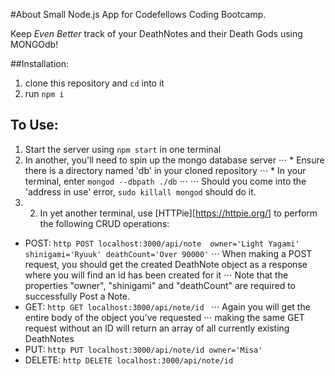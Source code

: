 #About
Small Node.js App for Codefellows Coding Bootcamp.

Keep *Even Better* track of your DeathNotes and their Death Gods using MONGOdb!


##Installation:

1. clone this repository and ``cd`` into it
2. run ``npm i``

## To Use:
1. Start the server using ``npm start`` in one terminal
2. In another, you'll need to spin up the mongo database server
  ⋅⋅⋅ * Ensure there is a directory named 'db' in your cloned repository
  ⋅⋅⋅ * In your terminal, enter ``mongod --dbpath ./db``
  ⋅⋅⋅ ⋅⋅⋅ Should you come into the 'address in use' error, ``sudo killall mongod`` should do it.
3. 2. In yet another terminal, use [HTTPie][https://httpie.org/] to perform the following CRUD operations:

* POST: ``http POST localhost:3000/api/note  owner='Light Yagami' shinigami='Ryuuk' deathCount='Over 90000'``
  ⋅⋅⋅ When making a POST request, you should get the created DeathNote object as a response where you will find an id has been created for it
  ⋅⋅⋅ Note that the properties "owner", "shinigami" and "deathCount" are required to successfully Post a Note.
* GET: ``http GET localhost:3000/api/note/id ``
  ⋅⋅⋅ Again you will get the entire body of the object you've requested
  ⋅⋅⋅ making the same GET request without an ID will return an array of all currently existing DeathNotes
* PUT: ``http PUT localhost:3000/api/note/id owner='Misa'``
* DELETE: ``http DELETE localhost:3000/api/note/id``
